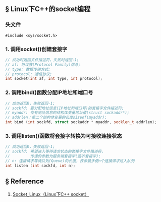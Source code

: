## § Linux下C++的socket编程
### 头文件
`#include <sys/socket.h>`

### 1. 调用socket()创建套接字
```cpp
// 成功时返回文件描述符，失败时返回-1;
// af: 协议族(Protocol Family)信息;
// type: 数据传输方式;
// protocol: 通信协议;
int socket(int af, int type, int protocol);
```

### 2. 调用bind()函数分配IP地址和端口号
```cpp
// 成功返回0，失败返回-1;
// sockfd: 要分配地址信息(IP地址和端口号)的套接字文件描述符;
// myaddr: 存有地址信息的结构体变量地址值(struct sockaddr*);
// addrlen：第二个结构体变量的长度sizeof(myaddr);
int bind (int sockfd, struct sockaddr * myaddr, socklen_t addrlen);
```

### 3. 调用listen()函数将套接字转换为可接收连接状态
```cpp
// 成功返回0，失败返回-1;
// sockfd: 希望进入等待请求状态的套接字文件描述符，
//         传递的参数为服务端套接字(监听套接字);
// n: 连接请求等待队列(Queue)的长度，表示最多使n个连接请求进入队列
int listen (int sockfd, int n);
```




## § Reference
1. [Socket\_Linux（Linux下C++ socket）][1]

[1]:https://blog.csdn.net/qq_27855393/article/details/108294588

